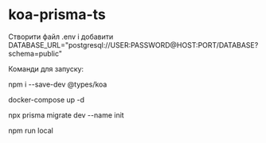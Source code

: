 # koa-prisma-ts
Cтворити файл .env і добавити DATABASE_URL="postgresql://USER:PASSWORD@HOST:PORT/DATABASE?schema=public"

Команди для запуску:

npm i --save-dev @types/koa

docker-compose up -d



npx prisma migrate dev --name init

npm run local
